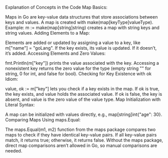 Explanation of Concepts in the Code
Map Basics:

Maps in Go are key-value data structures that store associations between keys and values. A map is created with make(map[keyType]valueType).
Example: m := make(map[string]string) creates a map with string keys and string values.
Adding Elements to a Map:

Elements are added or updated by assigning a value to a key, like m["name"] = "goLang".
If the key exists, its value is updated. If it doesn’t, it’s added.
Accessing Elements and Zero Values:

fmt.Println(m["key"]) prints the value associated with the key.
Accessing a nonexistent key returns the zero value for the type (empty string "" for string, 0 for int, and false for bool).
Checking for Key Existence with ok Idiom:

value, ok := m["key"] lets you check if a key exists in the map.
If ok is true, the key exists, and value holds the associated value. If ok is false, the key is absent, and value is the zero value of the value type.
Map Initialization with Literal Syntax:

A map can be initialized with values directly, e.g., map[string]int{"age": 30}.
Comparing Maps Using maps.Equal:

The maps.Equal(m1, m2) function from the maps package compares two maps to check if they have identical key-value pairs. If all key-value pairs match, it returns true; otherwise, it returns false.
Without the maps package, direct map comparisons aren’t allowed in Go, so manual comparisons are needed.